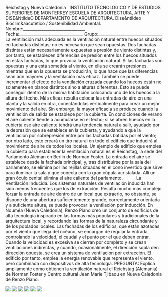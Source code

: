  Reichstag y Nueva Caledonia   INSTITUTO TECNOLOGICO Y DE ESTUDIOS SUPERIORES DE MONTERREY ESCUELA DE ARQUITECTURA, ARTE Y DISE&NtildeO DEPARTAMENTO DE ARQUITECTURA. Dise&ntildeo Bioclim&aacutetico / Sostenibilidad Ambiental. Nombre:_______________________________ Fecha:________________________________ Grupo:________________________________ La ventilación más adecuada es la ventilación natural entre huecos situados en fachadas distintas; no es necesario que sean opuestas. Dos fachadas distintas están necesariamente expuestas a presión de viento distintas y, por tanto, se establecen diferencias de presión entre los huecos situados en estas fachadas, lo que provoca la ventilación natural. Si las fachadas son opuestas y una está sometida al viento, en ella se crearán presiones, mientras que en la opuesta se producirán, lo que hace que las diferencias sean aún mayores y la ventilación más eficaz. También se puede incrementar el efecto de la ventilación cruzada cuando los huecos están no solamente en planos distintos sino a alturas diferentes. Esto se puede conseguir dentro de la misma habitación colocando uno de los huecos a la altura del techo. Más eficaz resulta colocar las entradas de aire en una planta y la salida en otra, conectándolas verticalmente para crear un mejor movimiento del aire. Sin embargo, la mayor eficacia se produce cuando la ventilación de salida se establece por la cubierta. En condiciones de verano el aire caliente tiende a acumularse en el techo; si se abren huecos en la cubierta ese aire caliente tendrá una tendencia natural a salir, ayudado por la depresión que se establece en la cubierta, y ayudando a que la ventilación por sobrepresión entre por las fachadas batidas por el viento; por otro lado, esto creará un tiro natural en todo el edificio que inducirá al movimiento de aire de todos los locales. Un ejemplo de edificio que emplea la cubierta para establecer la ventilación natural es el Reichstag, la sede del Parlamento Alemán en Berlín de Norman Foster. La entrada del aire se establece desde la fachada principal, y, tras distribuirse por la sala del parlamento, se elimina por las rejillas situadas en el cono invertido que sirve para iluminar la sala y que conecta con la gran cúpula acristalada. Allí un gran óculo cenital elimina el aire caliente del parlamento.           La Ventilación Inducida. Los sistemas naturales de ventilación inducida han sido menos frecuentes que los de extracción. Resulta mucho más complejo forzar la entrada de aire dentro de un local que extraerlo, no obstante, se dispone de una abertura suficientemente grande, correctamente orientada y a suficiente altura, se puede provocar la ventilación por inducción. En Nouméa (Nueva Caledonia), Renzo Piano creó un conjunto de edificios de alta tecnología inspirado en las formas más populares y tradicionales de la arquitectura local, y recordando las formas de la naturaleza circundante y de los poblados locales. Las fachadas de los edificios, que están azotadas por el viento que llega del océano, se encargan de regular la entrada, controlando la velocidad, el caudal y el punto por el que deben entrar. Cuando la velocidad es excesiva se cierran por completo y se crean ventilaciones indirectas, y cuando, ocasionalmente, el dirección sopla den dirección opuesta, se crea un sistema de ventilación por extracción. El edificio por tanto, emplea la energía renovable que representa el viento, pero combinada con dispositivos de alta tecnología. PREGUNTA: Explica ampliamente como obtienen la ventilación natural el Reichstag (Alemania) de Norman Foster y Centro cultural Jean Marie Tjibaou en Nueva Caledonia de Renzo Piano.   

![](./content/4/M4.33/Foster.7.jpg)
![](./content/4/M4.33/Foster.11.jpg)
![](./content/4/M4.33/Foster.13.jpg)
![](./content/4/M4.33/Foster.10.jpg)
![](./content/4/M4.33/Piano.2.jpg)
![](./content/4/M4.33/NuevaCaledonia.jpg)
